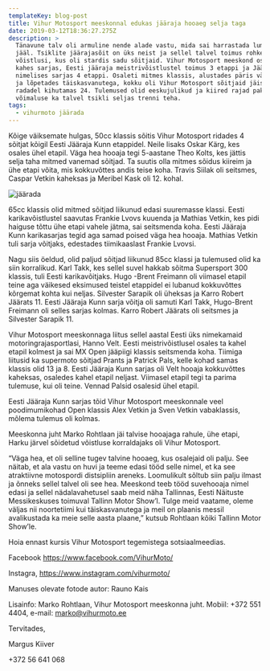 ```yaml
---
templateKey: blog-post
title: Vihur Motosport meeskonnal edukas jääraja hooaeg selja taga
date: 2019-03-12T18:36:27.275Z
description: >
  Tänavune talv oli armuline nende alade vastu, mida sai harrastada lumel ja
  jääl. Tsiklite jäärajasõit on üks neist ja sellel talvel toimus rohkelt
  võistlusi, kus oli stardis sadu sõitjaid. Vihur Motosport meeskond osales
  kahes sarjas, Eesti jääraja meistrivõistlustel toimus 3 etappi ja Jääraja Kunn
  nimelises sarjas 4 etappi. Osaleti mitmes klassis, alustades päris väikestest
  ja lõpetades täiskasvanutega, kokku oli Vihur Motosport sõitjaid jäistel
  radadel kihutamas 24. Tulemused olid eeskujulikud ja kiired rajad pakkusid hea
  võimaluse ka talvel tsikli seljas trenni teha.
tags:
  - vihurmoto jäärada
---
```

Kõige väiksemate hulgas, 50cc klassis sõitis Vihur Motosport ridades 4 sõitjat kõigil Eesti Jääraja Kunn etappidel. Neile lisaks Oskar Kärg, kes osales ühel etapil. Väga hea hooaja tegi 5-aastane Theo Kolts, kes jättis selja taha mitmed vanemad sõitjad. Ta suutis olla mitmes sõidus kiireim ja ühe etapi võita, mis kokkuvõttes andis teise koha. Travis Siilak oli seitsmes, Caspar Vetkin kaheksas ja Meribel Kask oli 12. kohal. 

![jäärada](/img/vihur_jaarada_4.jpg "Jäärada")

65cc klassis olid mitmed sõitjad liikunud edasi suuremasse klassi. Eesti karikavõistlustel saavutas Frankie Lvovs kuuenda ja Mathias Vetkin, kes pidi haiguse tõttu ühe etapi vahele jätma, sai seitsmenda koha. Eesti Jääraja Kunn karikasarjas tegid aga samad poised väga hea hooaja. Mathias Vetkin tuli sarja võitjaks, edestades tiimikaaslast Frankie Lvovsi. 

Nagu siis öeldud, olid paljud sõitjad liikunud 85cc klassi ja tulemused olid ka siin korralikud. Karl Takk, kes sellel suvel hakkab sõitma Supersport 300 klassis, tuli Eesti karikavõitjaks. Hugo -Brent Freimann oli viimasel etapil teine aga väikesed eksimused teistel etappidel ei lubanud kokkuvõttes kõrgemat kohta kui neljas. Silvester Sarapik oli üheksas ja Karro Robert Jäärats 11. Eesti Jääraja Kunn sarja võitja oli samuti Karl Takk, Hugo-Brent Freimann oli selles sarjas kolmas. Karro Robert Jäärats oli seitsmes ja Silvester Sarapik 11. 

Vihur Motosport meeskonnaga liitus sellel aastal Eesti üks nimekamaid motoringrajasportlasi, Hanno Velt. Eesti meistrivõistlusel osales ta kahel etapil kolmest ja sai MX Open jääpiigi klassis seitsmenda koha. Tiimiga liitusid ka supermoto sõitjad Prants ja Patrick Pals, kelle kohad samas klassis olid 13 ja 8. Eesti Jääraja Kunn sarjas oli Velt hooaja kokkuvõttes kaheksas, osaledes kahel etapil neljast. Viimasel etapil tegi ta parima tulemuse, kui oli teine. Vennad Palsid osalesid ühel etapil. 

Eesti Jääraja Kunn sarjas tõid Vihur Motosport meeskonnale veel poodimumikohad Open klassis Alex Vetkin ja Sven Vetkin vabaklassis, mõlema tulemus oli kolmas. 

Meeskonna juht Marko Rohtlaan jäi talvise hooajaga rahule, ühe etapi, Harku järvel sõidetud võistluse korraldajaks oli Vihur Motosport. 

“Väga hea, et oli selline tugev talvine hooaeg, kus osalejaid oli palju. See näitab, et ala vastu on huvi ja teeme edasi tööd selle nimel, et ka see atraktiivne motospordi distsipliin areneks. Loomulikult sõltub siin palju ilmast ja õnneks sellel talvel oli see hea. Meeskond teeb tööd suvehooaja nimel edasi ja sellel nädalavahetusel saab meid näha Tallinnas, Eesti Näituste Messikeskuses toimuval Tallinn Motor Show’l. Tulge meid vaatame, oleme väljas nii noortetiimi kui täiskasvanutega ja meil on plaanis messil avalikustada ka meie selle aasta plaane,” kutsub Rohtlaan kõiki Tallinn Motor Show’le. 

Hoia ennast kursis Vihur Motosport tegemistega sotsiaalmeedias.

Facebook https://www.facebook.com/VihurMoto/

Instagra, https://www.instagram.com/vihurmoto/

Manuses olevate fotode autor: Rauno Kais

Lisainfo: Marko Rohtlaan, Vihur Motosport meeskonna juht. Mobiil: +372 551 4404, e-mail: marko@vihurmoto.ee

Tervitades,

Margus Kiiver

+372 56 641 068
